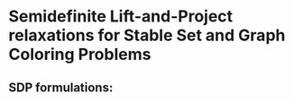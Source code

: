 # Semidefinite Lift-and-Project relaxations for Stable Set and Graph Coloring Problems
SDP formulations:
---------------------------------------------------------------------------------
